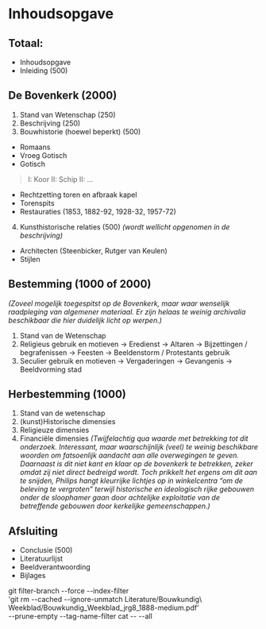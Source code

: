 # Inhoudsopgave

## Totaal:
- Inhoudsopgave
- Inleiding (500)

## De Bovenkerk (2000)
1. Stand van Wetenschap (250)
2. Beschrijving (250)
3. Bouwhistorie (hoewel beperkt) (500)
- Romaans
- Vroeg Gotisch
- Gotisch
> I: Koor
> II: Schip
> II: … 
- Rechtzetting toren en afbraak kapel
- Torenspits
- Restauraties (1853, 1882-92, 1928-32, 1957-72)
4. Kunsthistorische relaties (500)
*(wordt wellicht opgenomen in de beschrijving)*
- Architecten (Steenbicker, Rutger van Keulen)
- Stijlen

## Bestemming (1000 of 2000)
*(Zoveel mogelijk toegespitst op de Bovenkerk, maar waar wenselijk raadpleging van algemener materiaal. Er zijn helaas te weinig archivalia beschikbaar die hier duidelijk licht op werpen.)* 
1. Stand van de Wetenschap
2. Religieus gebruik en motieven
-> Eredienst
-> Altaren
-> Bijzettingen / begrafenissen 
-> Feesten
-> Beeldenstorm / Protestants gebruik
3. Seculier gebruik en motieven
-> Vergaderingen
-> Gevangenis
-> Beeldvorming stad 

## Herbestemming (1000)
1. Stand van de wetenschap
2. (kunst)Historische dimensies 
3. Religieuze dimensies
4. Financiële dimensies
*(Twijfelachtig qua waarde met betrekking tot dit onderzoek. Interessant, maar waarschijnlijk (veel) te weinig beschikbare woorden om fatsoenlijk aandacht aan alle overwegingen te geven. Daarnaast is dit niet kant en klaar op de bovenkerk te betrekken, zeker omdat zij niet direct bedreigd wordt. Toch prikkelt het ergens om dit aan te snijden, Philips hangt kleurrijke lichtjes op in winkelcentra “om de beleving te vergroten” terwijl historische en ideologisch rijke gebouwen onder de sloophamer gaan door achtelijke exploitatie van de betreffende gebouwen door kerkelijke gemeenschappen.)*


## Afsluiting
- Conclusie  (500)
- Literatuurlijst
- Beeldverantwoording
- Bijlages

git filter-branch --force --index-filter \
'git rm --cached --ignore-unmatch Literature/Bouwkundig\ Weekblad/Bouwkundig_Weekblad_jrg8_1888-medium.pdf’ \
--prune-empty --tag-name-filter cat -- --all
